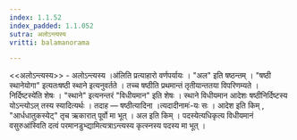 ```yaml
---
index: 1.1.52
index_padded: 1.1.052
sutra: अलोऽन्त्यस्य
vritti: balamanorama

---
```

<<अलोऽन्त्यस्य>> - अलोऽन्त्यस्य ।अ॑लिति प्रत्याहारो वर्णपर्यायः । "अल" इति षष्ठन्तम् । "षष्ठी स्थानेयोगा" इत्यतःषष्ठी स्थाने इत्यनुवर्तते । तच्च षष्ठीति प्रथमान्तं तृतीयान्ततया विपरिणम्यते ।निर्दिष्टस्ये॑ति शेषः । "स्थाने" इत्यनन्तरं "विधीयमान" इति शेषः । स्थाने विधीयमान आदेशः षष्ठीनिर्दिष्टस्य योऽन्त्योऽल् तस्य स्यादित्यर्थः । तदाह — षष्ठीत्यादिना ।त्यदादीनामः॑-यः सः । आदेश इति किम् , "आर्धधातुकस्येट्" तृच ऋकारात् पूर्वो मा भूत् । अल इति किम्  । पदस्येत्यधिकृत्य विधीयमानं वसुरुआंस्विति दत्वं परमानडुभ्द्यामित्यत्राऽन्त्यस्य कृत्स्नस्य पदस्य मा भूत् ।